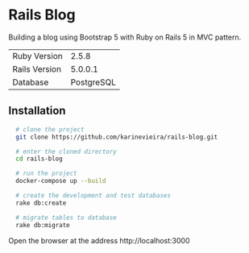 
# Rails Blog

Building a blog using Bootstrap 5 with Ruby on Rails 5 in MVC pattern.

|               |            |
|---------------|------------|
| Ruby Version  | 2.5.8      |
| Rails Version | 5.0.0.1    |
| Database      | PostgreSQL |



## Installation

```bash
  # clone the project
  git clone https://github.com/karinevieira/rails-blog.git

  # enter the cloned directory
  cd rails-blog

  # run the project
  docker-compose up --build

  # create the development and test databases
  rake db:create

  # migrate tables to database
  rake db:migrate
```
Open the browser at the address http://localhost:3000 
    
